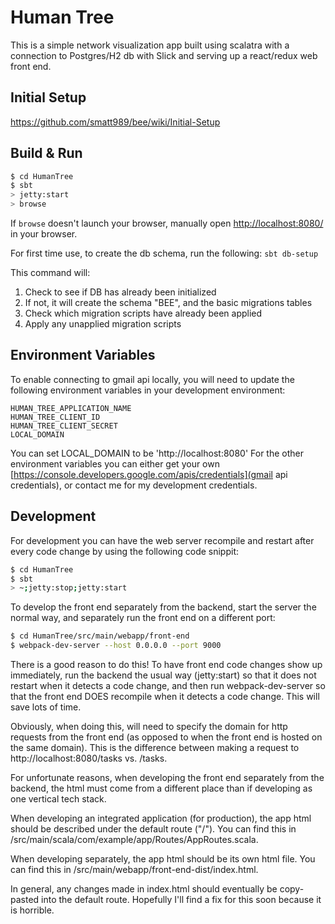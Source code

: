 # Human Tree #

This is a simple network visualization app built using scalatra with a connection to Postgres/H2 db with Slick and serving up a react/redux web front end.

## Initial Setup

https://github.com/smatt989/bee/wiki/Initial-Setup

## Build & Run ##

```sh
$ cd HumanTree
$ sbt
> jetty:start
> browse
```

If `browse` doesn't launch your browser, manually open [http://localhost:8080/](http://localhost:8080/) in your browser.

For first time use, to create the db schema, run the following:
 ```sbt db-setup```

This command will:
1. Check to see if DB has already been initialized
2. If not, it will create the schema "BEE", and the basic migrations tables
3. Check which migration scripts have already been applied
4. Apply any unapplied migration scripts

## Environment Variables ##

To enable connecting to gmail api locally, you will need to update the following environment variables in your development environment:
```
HUMAN_TREE_APPLICATION_NAME
HUMAN_TREE_CLIENT_ID
HUMAN_TREE_CLIENT_SECRET
LOCAL_DOMAIN
```

You can set LOCAL_DOMAIN to be 'http://localhost:8080'
For the other environment variables you can either get your own [https://console.developers.google.com/apis/credentials](gmail api credentials), or contact me for my development credentials.

## Development ##

For development you can have the web server recompile and restart after every code change by using the following code snippit:

```sh
$ cd HumanTree
$ sbt
> ~;jetty:stop;jetty:start
```

To develop the front end separately from the backend, start the server the normal way, and separately run the front end on a different port:

```sh
$ cd HumanTree/src/main/webapp/front-end
$ webpack-dev-server --host 0.0.0.0 --port 9000
```

There is a good reason to do this!  To have front end code changes show up immediately, run the backend the usual way (jetty:start) so that it does not restart when it detects a code change, and then run webpack-dev-server so that the front end DOES recompile when it detects a code change.  This will save lots of time.

Obviously, when doing this, will need to specify the domain for http requests from the front end (as opposed to when the front end is hosted on the same domain).  This is the difference between making a request to http://localhost:8080/tasks vs. /tasks.

For unfortunate reasons, when developing the front end separately from the backend, the html must come from a different place than if developing as one vertical tech stack.

When developing an integrated application (for production), the app html should be described under the default route ("/").  You can find this in /src/main/scala/com/example/app/Routes/AppRoutes.scala.

When developing separately, the app html should be its own html file.  You can find this in /src/main/webapp/front-end-dist/index.html.

In general, any changes made in index.html should eventually be copy-pasted into the default route.  Hopefully I'll find a fix for this soon because it is horrible.



